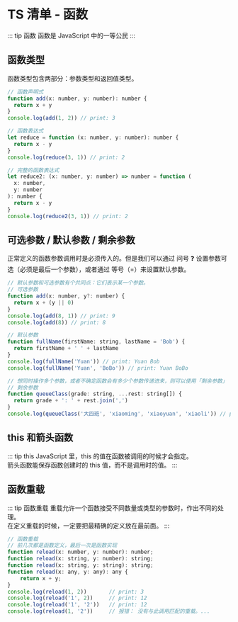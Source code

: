 # TS 清单 - 函数

::: tip 函数
函数是 JavaScript 中的一等公民
:::

## 函数类型

函数类型包含两部分：参数类型和返回值类型。

```js
// 函数声明式
function add(x: number, y: number): number {
  return x + y
}
console.log(add(1, 2)) // print: 3

// 函数表达式
let reduce = function (x: number, y: number): number {
  return x - y
}
console.log(reduce(3, 1)) // print: 2

// 完整的函数表达式
let reduce2: (x: number, y: number) => number = function (
  x: number,
  y: number
): number {
  return x - y
}
console.log(reduce2(3, 1)) // print: 2
```

## 可选参数 / 默认参数 / 剩余参数

正常定义的函数参数调用时是必须传入的。但是我们可以通过 问号 ❓ 设置参数可选（必须是最后一个参数），或者通过 等号（=）来设置默认参数。

```js
// 默认参数和可选参数有个共同点：它们表示某一个参数。
// 可选参数
function add(x: number, y?: number) {
  return x + (y || 0)
}
console.log(add(8, 1)) // print: 9
console.log(add(8)) // print: 8

// 默认参数
function fullName(firstName: string, lastName = 'Bob') {
  return firstName + ' ' + lastName
}
console.log(fullName('Yuan')) // print: Yuan Bob
console.log(fullName('Yuan', 'BoBo')) // print: Yuan BoBo

// 想同时操作多个参数，或者不确定函数会有多少个参数传递进来，则可以使用「剩余参数」
// 剩余参数
function queueClass(grade: string, ...rest: string[]) {
  return grade + ': ' + rest.join(',')
}
console.log(queueClass('大四班', 'xiaoming', 'xiaoyuan', 'xiaoli')) // print: 大四班: xiaoming,xiaoyuan,xiaoli
```

## this 和箭头函数

::: tip this
JavaScript 里，this 的值在函数被调用的时候才会指定。<br/>
箭头函数能保存函数创建时的 this 值，而不是调用时的值。
:::

## 函数重载

::: tip 函数重载
重载允许一个函数接受不同数量或类型的参数时，作出不同的处理。<br/>
在定义重载的时候，一定要把最精确的定义放在最前面。
:::

```js
// 函数重载
// 前几次都是函数定义，最后一次是函数实现
function reload(x: number, y: number): number;
function reload(x: string, y: number): string;
function reload(x: string, y: string): string;
function reload(x: any, y: any): any {
    return x + y;
}
console.log(reload(1, 2))       // print: 3
console.log(reload('1', 2))     // print: 12
console.log(reload('1', '2'))   // print: 12
console.log(reload(1, '2'))     // 报错： 没有与此调用匹配的重载。...
```

<!--
```js
function funcArgs(...args: string[]) {
    console.log(args)
}
// 以下代码 tsc运行时 会报错，但是 编译时 不报错
// tsc: Argument of type 'number' is not assignable to parameter of type 'string'.
funcArgs('a', 'b', 123, true);
``` -->

